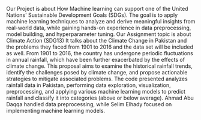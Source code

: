 Our Project is about  How Machine learning can support one of the United Nations' Sustainable Development Goals (SDGs). The goal is to apply machine learning techniques to analyze and derive meaningful insights from real-world data, while gaining hands-on experience in data preprocessing, model building, and hyperparameter tuning.
Our Assignment topic is about Climate Action (SDG13)
It talks about the Climate Change in Pakistan and the problems they faced from 1901 to 2016 and the data set will be included as well.
From 1901 to 2016, the country has undergone periodic fluctuations in annual rainfall, which have been further exacerbated by the effects of climate change. 
This proposal aims to examine the historical rainfall trends, identify the challenges posed by climate change, and propose actionable strategies to mitigate associated problems. 
The code presented analyzes rainfall data in Pakistan, performing data exploration, visualization, preprocessing, and applying various machine learning models to predict rainfall and classify it into categories (above or below average). 
Ahmad Abu Daqqa handled data preprocessing, while Selim Elhady focused on implementing machine learning models. 


